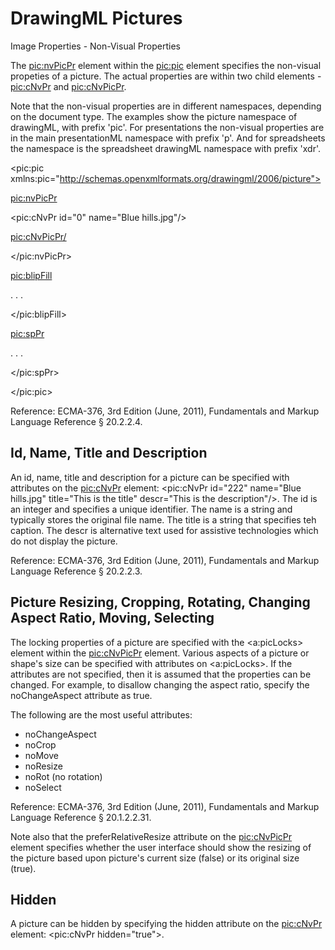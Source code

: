 # DrawingML Pictures

Image Properties - Non-Visual Properties

The <pic:nvPicPr> element within the <pic:pic> element specifies the non-visual propeties of a picture. The actual properties are within two child elements - <pic:cNvPr> and <pic:cNvPicPr>.

Note that the non-visual properties are in different namespaces, depending on the document type. The examples show the picture namespace of drawingML, with prefix 'pic'. For presentations the non-visual properties are in the main presentationML namespace with prefix 'p'. And for spreadsheets the namespace is the spreadsheet drawingML namespace with prefix 'xdr'.

<pic:pic xmlns:pic="http://schemas.openxmlformats.org/drawingml/2006/picture">

<pic:nvPicPr>

<pic:cNvPr id="0" name="Blue hills.jpg"/>

<pic:cNvPicPr/>

</pic:nvPicPr>

<pic:blipFill>

. . .

</pic:blipFill>

<pic:spPr>

. . .

</pic:spPr>

</pic:pic>

Reference: ECMA-376, 3rd Edition (June, 2011), Fundamentals and Markup Language Reference § 20.2.2.4.

## Id, Name, Title and Description

An id, name, title and description for a picture can be specified with attributes on the <pic:cNvPr> element: <pic:cNvPr id="222" name="Blue hills.jpg" title="This is the title" descr="This is the description"/>. The id is an integer and specifies a unique identifier. The name is a string and typically stores the original file name. The title is a string that specifies teh caption. The descr is alternative text used for assistive technologies which do not display the picture.

Reference: ECMA-376, 3rd Edition (June, 2011), Fundamentals and Markup Language Reference § 20.2.2.3.

## Picture Resizing, Cropping, Rotating, Changing Aspect Ratio, Moving, Selecting

The locking properties of a picture are specified with the <a:picLocks> element within the <pic:cNvPicPr> element. Various aspects of a picture or shape's size can be specified with attributes on <a:picLocks>. If the attributes are not specified, then it is assumed that the properties can be changed. For example, to disallow changing the aspect ratio, specify the noChangeAspect attribute as true.

The following are the most useful attributes:

- noChangeAspect
- noCrop
- noMove
- noResize
- noRot (no rotation)
- noSelect

Reference: ECMA-376, 3rd Edition (June, 2011), Fundamentals and Markup Language Reference § 20.1.2.2.31.

Note also that the preferRelativeResize attribute on the <pic:cNvPicPr> element specifies whether the user interface should show the resizing of the picture based upon picture's current size (false) or its original size (true).

## Hidden

A picture can be hidden by specifying the hidden attribute on the <pic:cNvPr> element: <pic:cNvPr hidden="true">.
